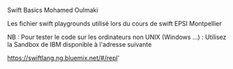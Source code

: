 Swift Basics
Mohamed Oulmaki


Les fichier swift playgrounds utilisé lors du cours de swift EPSI Montpellier 

NB : Pour tester le code sur les ordinateurs non UNIX (Windows ...) : 
Utilisez la Sandbox de IBM disponible à l'adresse suivante

https://swiftlang.ng.bluemix.net/#/repl'
